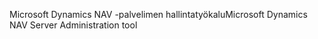 <span data-ttu-id="bce24-101">Microsoft Dynamics NAV -palvelimen hallintatyökalu</span><span class="sxs-lookup"><span data-stu-id="bce24-101">Microsoft Dynamics NAV Server Administration tool</span></span>